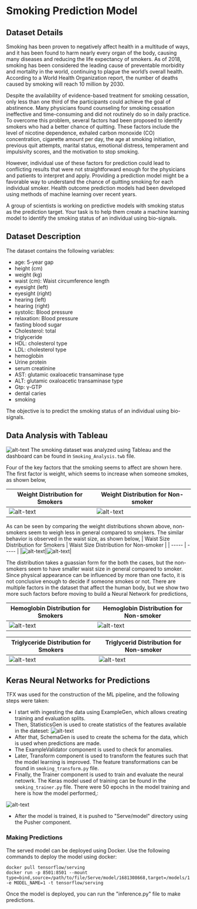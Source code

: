# Smoking Prediction Model
## Dataset Details
Smoking has been proven to negatively affect health in a multitude of ways, and it has been found to harm nearly every organ of the body, causing many diseases and reducing the life expectancy of smokers. As of 2018, smoking has been considered the leading cause of preventable morbidity and mortality in the world, continuing to plague the world’s overall health. According to a World Health Organization report, the number of deaths caused by smoking will reach 10 million by 2030.

Despite the availability of evidence-based treatment for smoking cessation, only less than one third of the participants could achieve the goal of abstinence. Many physicians found counseling for smoking cessation ineffective and time-consuming and did not routinely do so in daily practice. To overcome this problem, several factors had been proposed to identify smokers who had a better chance of quitting. These factors include the level of nicotine dependence, exhaled carbon monoxide (CO) concentration, cigarette amount per day, the age at smoking initiation, previous quit attempts, marital status, emotional distress, temperament and impulsivity scores, and the motivation to stop smoking.

However, individual use of these factors for prediction could lead to conflicting results that were not straightforward enough for the physicians and patients to interpret and apply. Providing a prediction model might be a favorable way to understand the chance of quitting smoking for each individual smoker. Health outcome prediction models had been developed using methods of machine learning over recent years.

A group of scientists is working on predictive models with smoking status as the prediction target. Your task is to help them create a machine learning model to identify the smoking status of an individual using bio-signals.

## Dataset Description
The dataset contains the following variables:

- age: 5-year gap
- height (cm)
- weight (kg)
- waist (cm): Waist circumference length
- eyesight (left)
- eyesight (right)
- hearing (left)
- hearing (right)
- systolic: Blood pressure
- relaxation: Blood pressure
- fasting blood sugar
- Cholesterol: total
- triglyceride
- HDL: cholesterol type
- LDL: cholesterol type
- hemoglobin
- Urine protein
- serum creatinine
- AST: glutamic oxaloacetic transaminase type
- ALT: glutamic oxaloacetic transaminase type
- Gtp: γ-GTP
- dental caries
- smoking

The objective is to predict the smoking status of an individual using bio-signals.

## Data Analysis with Tableau
![alt-text](Dashboard_Smoking.png)
The smoking dataset was analyzed using Tableau and the dashboard can be found in ```Smoking_Analysis.twb``` file.

Four of the key factors that the smoking seems to affect are shown here. The first factor is weight, which seems to increase when someone smokes, as
shown below,

| Weight Distribution for Smokers | Weight Distribution for Non-smoker |
| ----- | ----- |
|![alt-text](Weight_Smoking.png)|![alt-text](Weight_NoSmoking.png)|

As can be seen by comparing the weight distributions shown above, non-smokers seem to weigh less in general compared to smokers. The similar behavior is
observed in the waist size, as shown below,
| Waist Size Distribution for Smokers | Waist Size Distribution for Non-smoker |
| ----- | ----- |
|![alt-text](Waist_Smoking.png)|![alt-text](Waist_NoSmoking.png)|

The distribution takes a guassian form for the both the cases, but the non-smokers seem to have smaller waist size in general compared to smoker.
Since physical appearance can be influenced by more than one facto, it is not conclusive enough to decide if someone smokes or not. There are multiple
factors in the dataset that affect the human body, but we show two more such factors before moving to build a Neural Network for predictions,

| Hemoglobin Distribution for Smokers | Hemoglobin Distribution for Non-smoker |
| ----- | ----- |
|![alt-text](Hemoglobin_Smoking.png)|![alt-text](Hemoglobin_NoSmoking.png)|

| Triglyceride Distribution for Smokers | Triglycerid Distribution for Non-smoker |
| ----- | ----- |
|![alt-text](Triglyceride_Smoking.png)|![alt-text](Triglyceride_NoSmoking.png)|

## Keras Neural Networks for Predictions
TFX was used for the construction of the ML pipeline, and the following steps were taken:
- I start with ingesting the data using ExampleGen, which allows creating training and evaluation splits.
- Then, StatisticsGen is used to create statistics of the features available in the dateset:
![alt-text](statistics_gen.gif)
- After that, SchemaGen is used to create the schema for the data, which is used when predictions are made.
- The ExampleValidator component is used to check for anomalies.
- Later, Transform component is used to transform the features such that the model learning is improved. The feature transformations
can be found in ```smoking_transform.py``` file.
- Finally, the Trainer component is used to train and evaluate the neural netowrk. The Keras model used of training can be found in
the ```smoking_trainer.py``` file.
There were 50 epochs in the model training and here is how the model performed,:

![alt-text](tensorboard.gif)
- After the model is trained, it is pushed to "Serve/model" directory using the Pusher component.

### Making Predictions
The served model can be deployed using Docker. Use the following commands to deploy the model using docker:
```
docker pull tensorflow/serving
docker run -p 8501:8501 --mount type=bind,source=/path/to/file/Serve/model/1681308668,target=/models/1 -e MODEL_NAME=1 -t tensorflow/serving
```
Once the model is deployed, you can run the "inference.py" file to make predictions.
